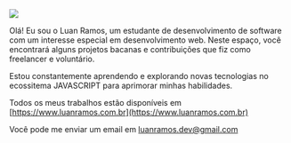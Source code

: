<img src='https://capsule-render.vercel.app/api?type=waving&color=timeGradient&height=250&section=header&text=Luan%20Ramos&fontSize=70&fontAlignY=35&desc=Software%20Developer%20%20%20&descAlignY=50' />


Olá! Eu sou o Luan Ramos, um estudante de desenvolvimento de software com um interesse especial em desenvolvimento web. Neste espaço, você encontrará alguns projetos bacanas e contribuições que fiz como freelancer e voluntário.

Estou constantemente aprendendo e explorando novas tecnologias no ecossitema JAVASCRIPT para aprimorar minhas habilidades.

Todos os meus trabalhos estão disponíveis em [https://www.luanramos.com.br](https://www.luanramos.com.br)

Você pode me enviar um email em luanramos.dev@gmail.com
